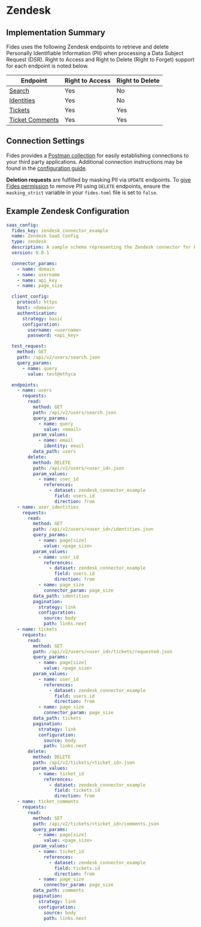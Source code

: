 
# Zendesk

## Implementation Summary
Fides uses the following Zendesk endpoints to retrieve and delete Personally Identifiable Information (PII) when processing a Data Subject Request (DSR). Right to Access and Right to Delete (Right to Forget) support for each endpoint is noted below. 

|Endpoint | Right to Access | Right to Delete |
|----|----|----|
|[Search](https://developer.zendesk.com/api-reference/ticketing/ticket-management/search/) | Yes | No |
|[Identities](https://developer.zendesk.com/api-reference/ticketing/users/user_identities/) | Yes | No |
|[Tickets](https://developer.zendesk.com/api-reference/ticketing/tickets/tickets/) | Yes | Yes |
|[Ticket Comments](https://developer.zendesk.com/api-reference/ticketing/tickets/ticket_comments/) | Yes | Yes |

## Connection Settings
Fides provides a [Postman collection](../../development/postman/using_postman.md) for easily establishing connections to your third party applications. Additional connection instructions may be found in the [configuration guide](../saas_config.md).

**Deletion requests** are fulfilled by masking PII via `UPDATE` endpoints. To [give Fides permission](../../installation/configuration.md#configuration-variable-reference) to remove PII using `DELETE` endpoints, ensure the `masking_strict` variable in your `fides.toml` file is set to `false`. 

## Example Zendesk Configuration
```yaml
saas_config:
  fides_key: zendesk_connector_example
  name: Zendesk SaaS Config
  type: zendesk
  description: A sample schema representing the Zendesk connector for Fides
  version: 0.0.1

  connector_params:
    - name: domain
    - name: username
    - name: api_key
    - name: page_size

  client_config:
    protocol: https
    host: <domain>
    authentication:
      strategy: basic
      configuration:
        username: <username>
        password: <api_key>

  test_request:
    method: GET
    path: /api/v2/users/search.json
    query_params:
      - name: query
        value: test@ethyca

  endpoints:
    - name: users
      requests:
        read:
          method: GET
          path: /api/v2/users/search.json
          query_params:
            - name: query
              value: <email>
          param_values:
            - name: email
              identity: email
          data_path: users
        delete:
          method: DELETE
          path: /api/v2/users/<user_id>.json
          param_values:
            - name: user_id
              references:
                - dataset: zendesk_connector_example
                  field: users.id
                  direction: from
    - name: user_identities
      requests:
        read:
          method: GET
          path: /api/v2/users/<user_id>/identities.json
          query_params:
            - name: page[size]
              value: <page_size>
          param_values:
            - name: user_id
              references:
                - dataset: zendesk_connector_example
                  field: users.id
                  direction: from
            - name: page_size
              connector_param: page_size
          data_path: identities
          pagination:
            strategy: link
            configuration:
              source: body
              path: links.next
    - name: tickets
      requests:
        read:
          method: GET
          path: /api/v2/users/<user_id>/tickets/requested.json
          query_params:
            - name: page[size]
              value: <page_size>
          param_values:
            - name: user_id
              references:
                - dataset: zendesk_connector_example
                  field: users.id
                  direction: from
            - name: page_size
              connector_param: page_size
          data_path: tickets
          pagination:
            strategy: link
            configuration:
              source: body
              path: links.next
        delete:
          method: DELETE
          path: /api/v2/tickets/<ticket_id>.json
          param_values:
            - name: ticket_id
              references:
                - dataset: zendesk_connector_example
                  field: tickets.id
                  direction: from
    - name: ticket_comments
      requests:
        read:
          method: GET
          path: /api/v2/tickets/<ticket_id>/comments.json
          query_params:
            - name: page[size]
              value: <page_size>
          param_values:
            - name: ticket_id
              references:
                - dataset: zendesk_connector_example
                  field: tickets.id
                  direction: from
            - name: page_size
              connector_param: page_size
          data_path: comments
          pagination:
            strategy: link
            configuration:
              source: body
              path: links.next
```
